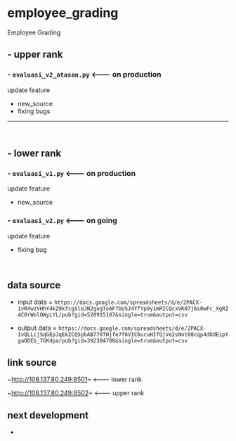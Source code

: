 # employee_grading
Employee Grading


## - upper rank 
### - `evaluasi_v2_atasan.py` <--- on production
update feature

- new_source
- fixing bugs

---

<br>

## - lower rank 
### - `evaluasi_v1.py` <--- on production
update feature

- new_source 

### - `evaluasi_v2.py` <--- on going
update feature

- fixing bug

<br>

## data source

- input data = `https://docs.google.com/spreadsheets/d/e/2PACX-1vRXwzVHhY4kZ9kfcgSleJN2gugToAF7bU5J4YfYp9y1mRICQcxVK07j6s0wFc_XgRZ4C0rWolQWyLYL/pub?gid=528915107&single=true&output=csv
`


- output data = `https://docs.google.com/spreadsheets/d/e/2PACX-1vQLLcjSqGEpJqEkZCQSpbAB770THjfe7f6VIC6ucuHIfQjVe2sNnt08cqp4dDdEipYgaODEb_7GKdpa/pub?gid=392304708&single=true&output=csv    
`

## link source

~http://108.137.80.249:8501~ <--- lower rank

~http://108.137.80.249:8502~ <--- upper rank
   
 
## next development 
- 
